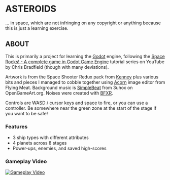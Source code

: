 # ASTEROIDS

... in space, which are not infringing on any copyright or anything because this is just a learning exercise.

## ABOUT

This is primarily a project for learning the [Godot](https://godotengine.org/) engine, following the [Space Rocks! - A complete game in Godot Game Engine](https://www.youtube.com/playlist?list=PLsk-HSGFjnaGcjiD8y9-U_C0rB5kpDX5s) tutorial series on YouTube by Chris Bradfield (though with many deviations).

Artwork is from the Space Shooter Redux pack from [Kenney](http://www.kenney.nl) plus various bits and pieces I managed to cobble together using [Acorn](https://flyingmeat.com/acorn/) image editor from Flying Meat. Background music is [SimpleBeat](http://opengameart.org/users/3uhox) from 3uhox on OpenGameArt.org.  Noises were created with [BFXR](http://www.bfxr.net).

Controls are WASD / cursor keys and space to fire, or you can use a controller. Be somewhere near the green zone at the start of the stage if you want to be safe!

### Features

* 3 ship types with different attributes
* 4 planets across 8 stages
* Power-ups, enemies, and saved high-scores

### Gameplay Video

[![Gameplay Video](http://img.youtube.com/vi/jktbB22ErRU/0.jpg)](https://youtu.be/jktbB22ErRU)

